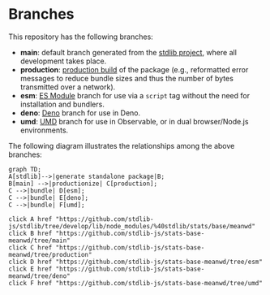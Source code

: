 <!--

@license Apache-2.0

Copyright (c) 2022 The Stdlib Authors.

Licensed under the Apache License, Version 2.0 (the "License");
you may not use this file except in compliance with the License.
You may obtain a copy of the License at

    http://www.apache.org/licenses/LICENSE-2.0

Unless required by applicable law or agreed to in writing, software
distributed under the License is distributed on an "AS IS" BASIS,
WITHOUT WARRANTIES OR CONDITIONS OF ANY KIND, either express or implied.
See the License for the specific language governing permissions and
limitations under the License.

-->

# Branches

This repository has the following branches:

-   **main**: default branch generated from the [stdlib project][stdlib-url], where all development takes place.
-   **production**: [production build][production-url] of the package (e.g., reformatted error messages to reduce bundle sizes and thus the number of bytes transmitted over a network).
-   **esm**: [ES Module][esm-url] branch for use via a `script` tag without the need for installation and bundlers.
-   **deno**: [Deno][deno-url] branch for use in Deno.
-   **umd**: [UMD][umd-url] branch for use in Observable, or in dual browser/Node.js environments.

The following diagram illustrates the relationships among the above branches:

```mermaid
graph TD;
A[stdlib]-->|generate standalone package|B;
B[main] -->|productionize| C[production];
C -->|bundle| D[esm];
C -->|bundle| E[deno];
C -->|bundle| F[umd];

click A href "https://github.com/stdlib-js/stdlib/tree/develop/lib/node_modules/%40stdlib/stats/base/meanwd"
click B href "https://github.com/stdlib-js/stats-base-meanwd/tree/main"
click C href "https://github.com/stdlib-js/stats-base-meanwd/tree/production"
click D href "https://github.com/stdlib-js/stats-base-meanwd/tree/esm"
click E href "https://github.com/stdlib-js/stats-base-meanwd/tree/deno"
click F href "https://github.com/stdlib-js/stats-base-meanwd/tree/umd"
```

[stdlib-url]: https://github.com/stdlib-js/stdlib/tree/develop/lib/node_modules/%40stdlib/stats/base/meanwd
[production-url]: https://github.com/stdlib-js/stats-base-meanwd/tree/production
[deno-url]: https://github.com/stdlib-js/stats-base-meanwd/tree/deno
[umd-url]: https://github.com/stdlib-js/stats-base-meanwd/tree/umd
[esm-url]: https://github.com/stdlib-js/stats-base-meanwd/tree/esm